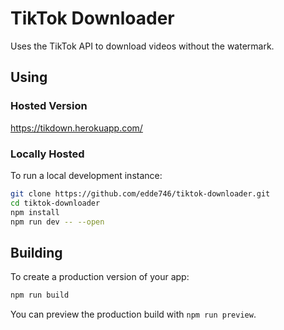 # TikTok Downloader
Uses the TikTok API to download videos without the watermark.

## Using

### Hosted Version
https://tikdown.herokuapp.com/

### Locally Hosted

To run a local development instance:
```bash
git clone https://github.com/edde746/tiktok-downloader.git
cd tiktok-downloader
npm install
npm run dev -- --open
```

## Building

To create a production version of your app:

```bash
npm run build
```

You can preview the production build with `npm run preview`.
